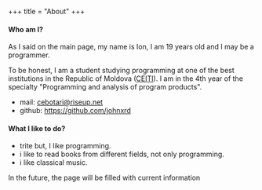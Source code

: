 +++
title = "About"
+++

#### Who am I?

As I said on the main page, my name is Ion, I am 19 years old and I may be a programmer.

To be honest, I am a student studying programming at one of the best institutions in the Republic of Moldova ([CEITI](ceiti.md)). I am in the 4th year of the specialty "Programming and analysis of program products".

- mail: cebotari@riseup.net
- github: https://github.com/johnxrd

#### What I like to do?

- trite but, I like programming.
- i like to read books from different fields, not only programming.
- i like classical music.

In the future, the page will be filled with current information